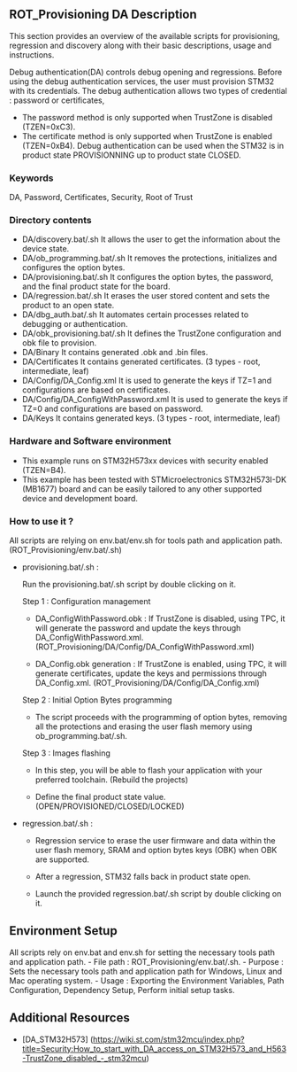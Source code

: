## <b>ROT_Provisioning DA Description</b>

This section provides an overview of the available scripts for provisioning, regression and discovery
along with their basic descriptions, usage and instructions.

Debug authentication(DA) controls debug opening and regressions.
Before using the debug authentication services, the user must provision STM32 with its credentials.
The debug authentication allows two types of credential : password or certificates,
  - The password method is only supported when TrustZone is disabled (TZEN=0xC3).
  - The certificate method is only supported when TrustZone is enabled (TZEN=0xB4).
Debug authentication can be used when the STM32 is in product state PROVISIONNING up to product state CLOSED.


### <b>Keywords</b>

DA, Password, Certificates, Security, Root of Trust


### <b>Directory contents</b>

- DA/discovery.bat/.sh                  It allows the user to get the information about the device state.
- DA/ob_programming.bat/.sh             It removes the protections, initializes and configures the option bytes.
- DA/provisioning.bat/.sh               It configures the option bytes, the password, and the final product state for the board.
- DA/regression.bat/.sh                 It erases the user stored content and sets the product to an open state.
- DA/dbg_auth.bat/.sh                   It automates certain processes related to debugging or authentication.
- DA/obk_provisioning.bat/.sh           It defines the TrustZone configuration and obk file to provision.
- DA/Binary                             It contains generated .obk and .bin files.
- DA/Certificates                       It contains generated certificates. (3 types - root, intermediate, leaf)
- DA/Config/DA_Config.xml               It is used to generate the keys if TZ=1 and configurations are based on certificates.
- DA/Config/DA_ConfigWithPassword.xml   It is used to generate the keys if TZ=0 and configurations are based on password.
- DA/Keys                               It contains generated keys. (3 types - root, intermediate, leaf)


### <b>Hardware and Software environment</b>

- This example runs on STM32H573xx devices with security enabled (TZEN=B4).
- This example has been tested with STMicroelectronics STM32H573I-DK (MB1677)
  board and can be easily tailored to any other supported device and development board.


### <b>How to use it ?</b>

All scripts are relying on env.bat/env.sh for tools path and application path. (ROT_Provisioning/env.bat/.sh)

* provisioning.bat/.sh :

  Run the provisioning.bat/.sh script by double clicking on it.

  Step 1 : Configuration management

    * DA_ConfigWithPassword.obk : If TrustZone is disabled, using TPC, it will generate the password and update the keys through
      DA_ConfigWithPassword.xml. (ROT_Provisioning/DA/Config/DA_ConfigWithPassword.xml)

    * DA_Config.obk generation : If TrustZone is enabled, using TPC, it will generate certificates, update the keys and permissions through
      DA_Config.xml. (ROT_Provisioning/DA/Config/DA_Config.xml)

  Step 2 : Initial Option Bytes programming

    * The script proceeds with the programming of option bytes, removing all the protections
      and erasing the user flash memory using ob_programming.bat/.sh.

  Step 3 : Images flashing

    * In this step, you will be able to flash your application with your preferred toolchain. (Rebuild the projects)

    * Define the final product state value. (OPEN/PROVISIONED/CLOSED/LOCKED)

* regression.bat/.sh :

  - Regression service to erase the user firmware and data within the user flash memory, SRAM and option bytes keys (OBK)
    when OBK are supported.

  - After a regression, STM32 falls back in product state open.

  - Launch the provided regression.bat/.sh script by double clicking on it.


## Environment Setup

  All scripts rely on env.bat and env.sh for setting the necessary tools path and application path.
    - File path : ROT_Provisioning/env.bat/.sh.
    - Purpose : Sets the necessary tools path and application path for Windows, Linux and Mac operating system.
    - Usage : Exporting the Environment Variables, Path Configuration, Dependency Setup, Perform initial setup tasks.


## Additional Resources

  * [DA_STM32H573]
    (https://wiki.st.com/stm32mcu/index.php?title=Security:How_to_start_with_DA_access_on_STM32H573_and_H563-TrustZone_disabled_-_stm32mcu)
